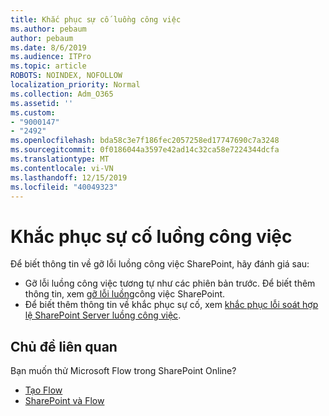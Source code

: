 ```yaml
---
title: Khắc phục sự cố luồng công việc
ms.author: pebaum
author: pebaum
ms.date: 8/6/2019
ms.audience: ITPro
ms.topic: article
ROBOTS: NOINDEX, NOFOLLOW
localization_priority: Normal
ms.collection: Adm_O365
ms.assetid: ''
ms.custom:
- "9000147"
- "2492"
ms.openlocfilehash: bda58c3e7f186fec2057258ed17747690c7a3248
ms.sourcegitcommit: 0f0186044a3597e42ad14c32ca58e7224344dcfa
ms.translationtype: MT
ms.contentlocale: vi-VN
ms.lasthandoff: 12/15/2019
ms.locfileid: "40049323"
---
```

# <a name="workflow-troubleshooting"></a>Khắc phục sự cố luồng công việc

Để biết thông tin về gỡ lỗi luồng công việc SharePoint, hãy đánh giá sau:
- Gỡ lỗi luồng công việc tương tự như các phiên bản trước.  Để biết thêm thông tin, xem [gỡ lỗi luồng](https://docs.microsoft.com/sharepoint/dev/general-development/debugging-sharepoint-server-workflows)công việc SharePoint.
- Để biết thêm thông tin về khắc phục sự cố, xem [khắc phục lỗi soát hợp lệ SharePoint Server luồng công việc](https://docs.microsoft.com/sharepoint/dev/general-development/troubleshooting-sharepoint-server-workflow-validation-errors-in-visio).
 

## <a name="related-topics"></a>Chủ đề liên quan
Bạn muốn thử Microsoft Flow trong SharePoint Online?
- [Tạo Flow](https://support.office.com/article/Create-a-flow-for-a-list-or-library-in-SharePoint-Online-or-OneDrive-for-Business-a9c3e03b-0654-46af-a254-20252e580d01) 
- [SharePoint và Flow](https://flow.microsoft.com/blog/sharepoint-and-flow/) 




